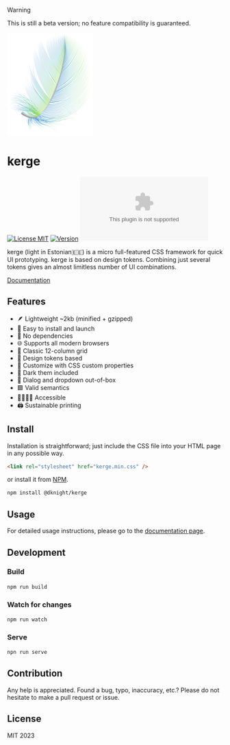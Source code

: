 > [!WARNING]
> This is still a beta version; no feature compatibility is guaranteed.

![kerge](https://github.com/dknight/kerge/blob/main/docs/assets/img/feather.png?raw=true)

# kerge

[![License MIT](https://img.shields.io/npm/l/@dknight/kerge)](https://github.com/dknight/kerge/blob/main/LICENSE)
[![Version](https://img.shields.io/npm/v/@dknight/kerge)](https://www.npmjs.com/package/@dknight/kerge)
[![Size](https://img.shields.io/github/size/dknight/kerge/dist/kerge.min.css.gz)](https://github.com/dknight/kerge/blob/main/dist/kerge.min.css.gz)

kerge (light in Estonian🇪🇪) is a micro full-featured CSS framework for quick UI prototyping. kerge is based on design tokens. Combining just several tokens gives an almost limitless number of UI combinations.

[Documentation](https://dknight.github.io/kerge/)

## Features

- 🪶 Lightweight ~2kb (minified + gzipped)
- 🚀 Easy to install and launch
- 🚂 No dependencies
- 🌐 Supports all modern browsers
- 📐 Classic 12-column grid
- 🧱 Design tokens based
- 🔩 Customize with CSS custom properties
- 🌙 Dark them included
- 💬 Dialog and dropdown out-of-box
- 🟩 Valid semantics
- 👨‍👩‍👦‍👦 Accessible
- 🖨️ Sustainable printing

## Install

Installation is straightforward; just include the CSS file into your HTML page in any possible way.

```html
<link rel="stylesheet" href="kerge.min.css" />
```

or install it from <a href="https://www.npmjs.com/package/kerge">NPM</a>.

```sh
npm install @dknight/kerge
```

## Usage

For detailed usage instructions, please go to the [documentation page](https://dknight.github.io/kerge/).

## Development

### Build

```sh
npm run build
```

### Watch for changes

```sh
npm run watch
```

### Serve

```sh
npn run serve
```

## Contribution

Any help is appreciated. Found a bug, typo, inaccuracy, etc.? Please do not hesitate to make a pull request or issue.

## License

MIT 2023
